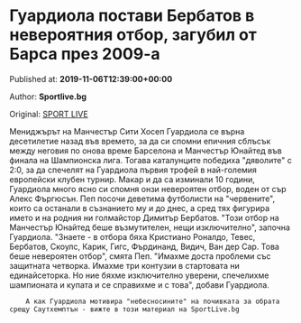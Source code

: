 
# Гуардиола постави Бербатов в невероятния отбор, загубил от Барса през 2009-а

Published at: **2019-11-06T12:39:00+00:00**

Author: **Sportlive.bg**

Original: [SPORT LIVE](https://www.sportlive.bg/worldfootball/worldfootballother/guardiola-postavi-berbatov-v-neveroqtniq-otbor-zagubil-ot-barsa-prez-2009-a-1403466.html)

Мениджърът на Манчестър Сити Хосеп Гуардиола се върна десетилетие назад във времето, за да си спомни епичния сблъсък между неговия по онова време Барселона и Манчестър Юнайтед във финала на Шампионска лига. Тогава каталунците победиха "дяволите" с 2:0, за да спечелят на Гуардиола първия трофей в най-големия европейски клубен турнир.
Макар и да са изминали 10 години, Гуардиола много ясно си спомня онзи невероятен отбор, воден от сър Алекс Фъргюсън. Пеп посочи деветима футболисти на "червените", които са останали в съзнанието му и до днес, а сред тях фигурира името и на родния ни голмайстор Димитър Бербатов.
"Този отбор на Манчестър Юнайтед беше възмутителен, нещи изключително", започна Гуардиола. "Знаете - в отбора бяха Кристиано Роналдо, Тевес, Бербатов, Скоулс, Карик, Гигс, Фърдинанд, Видич, Ван дер Сар. Това беше невероятен отбор", смята Пеп.
"Имахме доста проблеми със защитната четворка. Имахме три контузии в стартовата ни единайсеторка. Но ние бяхме изключително уверени, спечелихме шампионата и купата и се справихме и с това", добави Гуардиола. 

        А как Гуардиола мотивира "небесносините" на почивката за обрата срещу Саутхемптън - вижте в този материал на SportLive.bg
      
 
